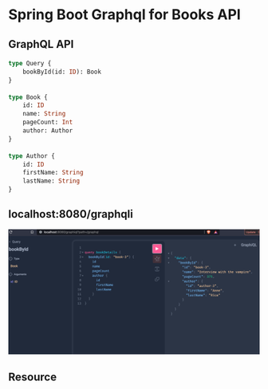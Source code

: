 # Spring Boot Graphql for Books API


## GraphQL API

```graphql
type Query {
    bookById(id: ID): Book
}

type Book {
    id: ID
    name: String
    pageCount: Int
    author: Author
}

type Author {
    id: ID
    firstName: String
    lastName: String
}
```

## localhost:8080/graphqli

![ScreenShot](./pic.png)

## Resource

